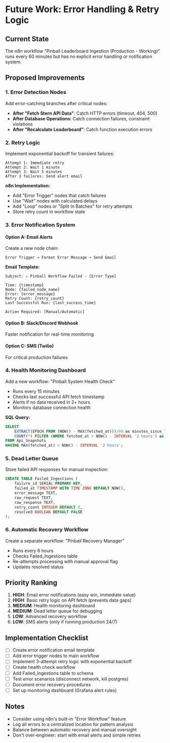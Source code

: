# Future Work: Error Handling & Retry Logic

## Current State
The n8n workflow "Pinball Leaderboard Ingestion (Production - Working)" runs every 60 minutes but has no explicit error handling or notification system.

## Proposed Improvements

### 1. Error Detection Nodes
Add error-catching branches after critical nodes:
- **After "Fetch Stern API Data"**: Catch HTTP errors (timeout, 404, 500)
- **After Database Operations**: Catch connection failures, constraint violations
- **After "Recalculate Leaderboard"**: Catch function execution errors

### 2. Retry Logic
Implement exponential backoff for transient failures:
```
Attempt 1: Immediate retry
Attempt 2: Wait 1 minute
Attempt 3: Wait 5 minutes
After 3 failures: Send alert email
```

**n8n Implementation:**
- Add "Error Trigger" nodes that catch failures
- Use "Wait" nodes with calculated delays
- Add "Loop" nodes or "Split In Batches" for retry attempts
- Store retry count in workflow state

### 3. Error Notification System

#### Option A: Email Alerts
Create a new node chain:
```
Error Trigger → Format Error Message → Send Gmail
```

**Email Template:**
```
Subject: ⚠️ Pinball Workflow Failed - [Error Type]

Time: {timestamp}
Node: {failed_node_name}
Error: {error_message}
Retry Count: {retry_count}
Last Successful Run: {last_success_time}

Action Required: [Manual/Automatic]
```

#### Option B: Slack/Discord Webhook
Faster notification for real-time monitoring

#### Option C: SMS (Twilio)
For critical production failures

### 4. Health Monitoring Dashboard

Add a new workflow: "Pinball System Health Check"
- Runs every 15 minutes
- Checks last successful API fetch timestamp
- Alerts if no data received in 2+ hours
- Monitors database connection health

**SQL Query:**
```sql
SELECT 
    EXTRACT(EPOCH FROM (NOW() - MAX(fetched_at)))/60 as minutes_since_last_fetch,
    COUNT(*) FILTER (WHERE fetched_at > NOW() - INTERVAL '2 hours') as recent_runs
FROM Api_Snapshots
HAVING MAX(fetched_at) < NOW() - INTERVAL '2 hours';
```

### 5. Dead Letter Queue
Store failed API responses for manual inspection:
```sql
CREATE TABLE Failed_Ingestions (
    failure_id SERIAL PRIMARY KEY,
    failed_at TIMESTAMP WITH TIME ZONE DEFAULT NOW(),
    error_message TEXT,
    raw_request TEXT,
    raw_response TEXT,
    retry_count INTEGER DEFAULT 0,
    resolved BOOLEAN DEFAULT FALSE
);
```

### 6. Automatic Recovery Workflow
Create a separate workflow: "Pinball Recovery Manager"
- Runs every 6 hours
- Checks Failed_Ingestions table
- Re-attempts processing with manual approval flag
- Updates resolved status

## Priority Ranking
1. **HIGH**: Email error notifications (easy win, immediate value)
2. **HIGH**: Basic retry logic on API fetch (prevents data gaps)
3. **MEDIUM**: Health monitoring dashboard
4. **MEDIUM**: Dead letter queue for debugging
5. **LOW**: Advanced recovery workflow
6. **LOW**: SMS alerts (only if running production 24/7)

## Implementation Checklist
- [ ] Create error notification email template
- [ ] Add error trigger nodes to main workflow
- [ ] Implement 3-attempt retry logic with exponential backoff
- [ ] Create health check workflow
- [ ] Add Failed_Ingestions table to schema
- [ ] Test error scenarios (disconnect network, kill postgres)
- [ ] Document error recovery procedures
- [ ] Set up monitoring dashboard (Grafana alert rules)

## Notes
- Consider using n8n's built-in "Error Workflow" feature
- Log all errors to a centralized location for pattern analysis
- Balance between automatic recovery and manual oversight
- Don't over-engineer: start with email alerts and simple retries
